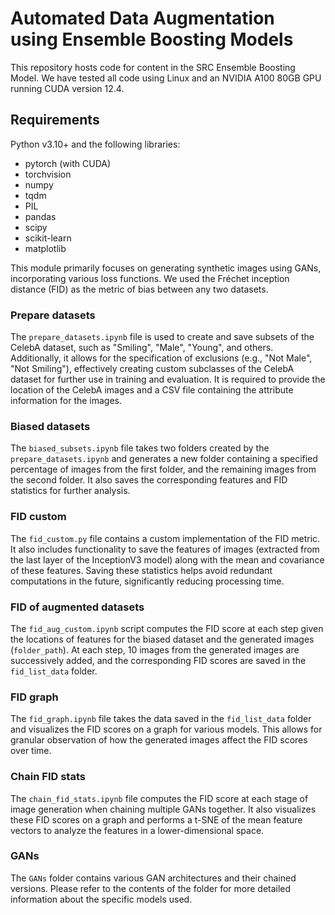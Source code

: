 # Automated Data Augmentation using Ensemble Boosting Models
This repository hosts code for content in the SRC Ensemble Boosting Model. We have tested all code using Linux and an NVIDIA A100 80GB GPU running CUDA version 12.4.

## Requirements
Python v3.10+ and the following libraries:
- pytorch (with CUDA)
- torchvision
- numpy
- tqdm
- PIL
- pandas
- scipy
- scikit-learn
- matplotlib

This module primarily focuses on generating synthetic images using GANs, incorporating various loss functions. We used the Fréchet inception distance (FID) as the metric of bias between any two datasets.

### Prepare datasets
The `prepare_datasets.ipynb` file is used to create and save subsets of the CelebA dataset, such as "Smiling", "Male", "Young", and others. Additionally, it allows for the specification of exclusions (e.g., "Not Male", "Not Smiling"), effectively creating custom subclasses of the CelebA dataset for further use in training and evaluation.
It is required to provide the location of the CelebA images and a CSV file containing the attribute information for the images.

### Biased datasets
The `biased_subsets.ipynb` file takes two folders created by the `prepare_datasets.ipynb` and generates a new folder containing a specified percentage of images from the first folder, and the remaining images from the second folder. It also saves the corresponding features and FID statistics for further analysis.

### FID custom
The `fid_custom.py` file contains a custom implementation of the FID metric. It also includes functionality to save the features of images (extracted from the last layer of the InceptionV3 model) along with the mean and covariance of these features. Saving these statistics helps avoid redundant computations in the future, significantly reducing processing time.

### FID of augmented datasets
The `fid_aug_custom.ipynb` script computes the FID score at each step given the locations of features for the biased dataset and the generated images (`folder_path`). At each step, 10 images from the generated images are successively added, and the corresponding FID scores are saved in the `fid_list_data` folder.

### FID graph
The `fid_graph.ipynb` file takes the data saved in the `fid_list_data` folder and visualizes the FID scores on a graph for various models. This allows for granular observation of how the generated images affect the FID scores over time.

### Chain FID stats
The `chain_fid_stats.ipynb` file computes the FID score at each stage of image generation when chaining multiple GANs together. It also visualizes these FID scores on a graph and performs a t-SNE of the mean feature vectors to analyze the features in a lower-dimensional space.

### GANs
The `GANs` folder contains various GAN architectures and their chained versions. Please refer to the contents of the folder for more detailed information about the specific models used.

